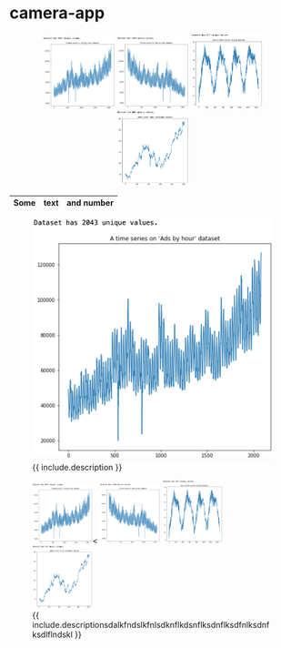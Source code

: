 # camera-app


<p align="middle">
 <img src="etc/input2.png" title="특정 User 예제" width="25%" height="auto" ></img>
 <img src="etc/input3.png" title="특정 User 예제" width="25%" height="auto" ></img>
 <img src="etc/input4.png" title="특정 User 예제" width="25%" height="auto" ></img>
 <img src="etc/input5.png" title="특정 User 예제" width="25%" height="auto" ></img>
</p>

| Some | text | and number
| ---- | -------- | ----

<figure class="image">
  <img src="etc/input2.png" alt="{{ include.description }}">
  <figcaption>{{ include.description }}</figcaption>
</figure>


<figure class="image">
 <img src="etc/input2.png" title="특정 User 예제" width="25%" height="auto" ><</img>
 <img src="etc/input3.png" title="특정 User 예제" width="25%" height="auto" ></img>
 <img src="etc/input4.png" title="특정 User 예제" width="25%" height="auto" ></img>
 <img src="etc/input5.png" title="특정 User 예제" width="25%" height="auto" ></img>
 <figcaption>{{ include.descriptionsdalkfndslkfnlsdknflkdsnflksdnflksdfnlksdnfksdlflndskl }}</figcaption>
</figure>

